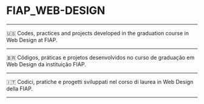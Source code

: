 # FIAP_WEB-DESIGN
________________________________________________________________________________________________
🇺🇸
 Codes, practices and projects developed in the graduation course in Web Design at FIAP.
________________________________________________________________________________________________
🇧🇷 
Códigos, práticas e projetos desenvolvidos no curso de graduação em Web Design da instituição FIAP.  
________________________________________________________________________________________________
🇮🇹 
Codici, pratiche e progetti sviluppati nel corso di laurea in Web Design della FIAP. 
________________________________________________________________________________________________

